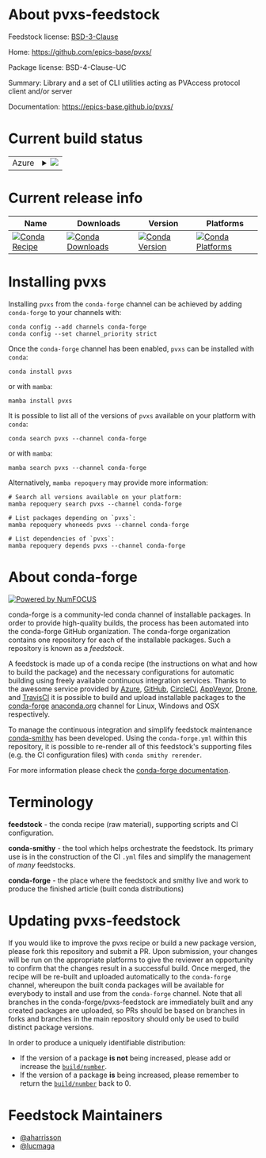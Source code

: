About pvxs-feedstock
====================

Feedstock license: [BSD-3-Clause](https://github.com/conda-forge/pvxs-feedstock/blob/main/LICENSE.txt)

Home: https://github.com/epics-base/pvxs/

Package license: BSD-4-Clause-UC

Summary: Library and a set of CLI utilities acting as PVAccess protocol client and/or server

Documentation: https://epics-base.github.io/pvxs/

Current build status
====================


<table>
    
  <tr>
    <td>Azure</td>
    <td>
      <details>
        <summary>
          <a href="https://dev.azure.com/conda-forge/feedstock-builds/_build/latest?definitionId=26261&branchName=main">
            <img src="https://dev.azure.com/conda-forge/feedstock-builds/_apis/build/status/pvxs-feedstock?branchName=main">
          </a>
        </summary>
        <table>
          <thead><tr><th>Variant</th><th>Status</th></tr></thead>
          <tbody><tr>
              <td>linux_64</td>
              <td>
                <a href="https://dev.azure.com/conda-forge/feedstock-builds/_build/latest?definitionId=26261&branchName=main">
                  <img src="https://dev.azure.com/conda-forge/feedstock-builds/_apis/build/status/pvxs-feedstock?branchName=main&jobName=linux&configuration=linux%20linux_64_" alt="variant">
                </a>
              </td>
            </tr><tr>
              <td>osx_64</td>
              <td>
                <a href="https://dev.azure.com/conda-forge/feedstock-builds/_build/latest?definitionId=26261&branchName=main">
                  <img src="https://dev.azure.com/conda-forge/feedstock-builds/_apis/build/status/pvxs-feedstock?branchName=main&jobName=osx&configuration=osx%20osx_64_" alt="variant">
                </a>
              </td>
            </tr><tr>
              <td>osx_arm64</td>
              <td>
                <a href="https://dev.azure.com/conda-forge/feedstock-builds/_build/latest?definitionId=26261&branchName=main">
                  <img src="https://dev.azure.com/conda-forge/feedstock-builds/_apis/build/status/pvxs-feedstock?branchName=main&jobName=osx&configuration=osx%20osx_arm64_" alt="variant">
                </a>
              </td>
            </tr>
          </tbody>
        </table>
      </details>
    </td>
  </tr>
</table>

Current release info
====================

| Name | Downloads | Version | Platforms |
| --- | --- | --- | --- |
| [![Conda Recipe](https://img.shields.io/badge/recipe-pvxs-green.svg)](https://anaconda.org/conda-forge/pvxs) | [![Conda Downloads](https://img.shields.io/conda/dn/conda-forge/pvxs.svg)](https://anaconda.org/conda-forge/pvxs) | [![Conda Version](https://img.shields.io/conda/vn/conda-forge/pvxs.svg)](https://anaconda.org/conda-forge/pvxs) | [![Conda Platforms](https://img.shields.io/conda/pn/conda-forge/pvxs.svg)](https://anaconda.org/conda-forge/pvxs) |

Installing pvxs
===============

Installing `pvxs` from the `conda-forge` channel can be achieved by adding `conda-forge` to your channels with:

```
conda config --add channels conda-forge
conda config --set channel_priority strict
```

Once the `conda-forge` channel has been enabled, `pvxs` can be installed with `conda`:

```
conda install pvxs
```

or with `mamba`:

```
mamba install pvxs
```

It is possible to list all of the versions of `pvxs` available on your platform with `conda`:

```
conda search pvxs --channel conda-forge
```

or with `mamba`:

```
mamba search pvxs --channel conda-forge
```

Alternatively, `mamba repoquery` may provide more information:

```
# Search all versions available on your platform:
mamba repoquery search pvxs --channel conda-forge

# List packages depending on `pvxs`:
mamba repoquery whoneeds pvxs --channel conda-forge

# List dependencies of `pvxs`:
mamba repoquery depends pvxs --channel conda-forge
```


About conda-forge
=================

[![Powered by
NumFOCUS](https://img.shields.io/badge/powered%20by-NumFOCUS-orange.svg?style=flat&colorA=E1523D&colorB=007D8A)](https://numfocus.org)

conda-forge is a community-led conda channel of installable packages.
In order to provide high-quality builds, the process has been automated into the
conda-forge GitHub organization. The conda-forge organization contains one repository
for each of the installable packages. Such a repository is known as a *feedstock*.

A feedstock is made up of a conda recipe (the instructions on what and how to build
the package) and the necessary configurations for automatic building using freely
available continuous integration services. Thanks to the awesome service provided by
[Azure](https://azure.microsoft.com/en-us/services/devops/), [GitHub](https://github.com/),
[CircleCI](https://circleci.com/), [AppVeyor](https://www.appveyor.com/),
[Drone](https://cloud.drone.io/welcome), and [TravisCI](https://travis-ci.com/)
it is possible to build and upload installable packages to the
[conda-forge](https://anaconda.org/conda-forge) [anaconda.org](https://anaconda.org/)
channel for Linux, Windows and OSX respectively.

To manage the continuous integration and simplify feedstock maintenance
[conda-smithy](https://github.com/conda-forge/conda-smithy) has been developed.
Using the ``conda-forge.yml`` within this repository, it is possible to re-render all of
this feedstock's supporting files (e.g. the CI configuration files) with ``conda smithy rerender``.

For more information please check the [conda-forge documentation](https://conda-forge.org/docs/).

Terminology
===========

**feedstock** - the conda recipe (raw material), supporting scripts and CI configuration.

**conda-smithy** - the tool which helps orchestrate the feedstock.
                   Its primary use is in the construction of the CI ``.yml`` files
                   and simplify the management of *many* feedstocks.

**conda-forge** - the place where the feedstock and smithy live and work to
                  produce the finished article (built conda distributions)


Updating pvxs-feedstock
=======================

If you would like to improve the pvxs recipe or build a new
package version, please fork this repository and submit a PR. Upon submission,
your changes will be run on the appropriate platforms to give the reviewer an
opportunity to confirm that the changes result in a successful build. Once
merged, the recipe will be re-built and uploaded automatically to the
`conda-forge` channel, whereupon the built conda packages will be available for
everybody to install and use from the `conda-forge` channel.
Note that all branches in the conda-forge/pvxs-feedstock are
immediately built and any created packages are uploaded, so PRs should be based
on branches in forks and branches in the main repository should only be used to
build distinct package versions.

In order to produce a uniquely identifiable distribution:
 * If the version of a package **is not** being increased, please add or increase
   the [``build/number``](https://docs.conda.io/projects/conda-build/en/latest/resources/define-metadata.html#build-number-and-string).
 * If the version of a package **is** being increased, please remember to return
   the [``build/number``](https://docs.conda.io/projects/conda-build/en/latest/resources/define-metadata.html#build-number-and-string)
   back to 0.

Feedstock Maintainers
=====================

* [@aharrisson](https://github.com/aharrisson/)
* [@lucmaga](https://github.com/lucmaga/)

